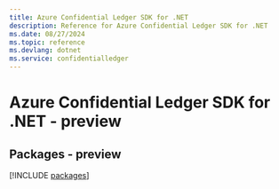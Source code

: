 ```yaml
---
title: Azure Confidential Ledger SDK for .NET
description: Reference for Azure Confidential Ledger SDK for .NET
ms.date: 08/27/2024
ms.topic: reference
ms.devlang: dotnet
ms.service: confidentialledger
---
```

# Azure Confidential Ledger SDK for .NET - preview
## Packages - preview
[!INCLUDE [packages](confidential-ledger-index.md)]